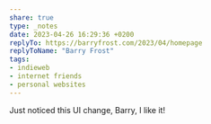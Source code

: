 ```yaml
---
share: true
type: _notes
date: 2023-04-26 16:29:36 +0200
replyTo: https://barryfrost.com/2023/04/homepage
replyToName: "Barry Frost"
tags:
- indieweb
- internet friends
- personal websites
---
```

Just noticed this UI change, Barry, I like it!